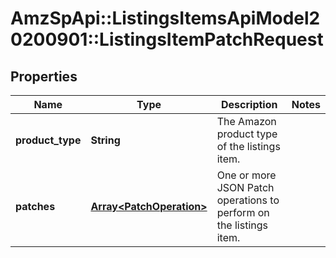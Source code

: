 # AmzSpApi::ListingsItemsApiModel20200901::ListingsItemPatchRequest

## Properties
Name | Type | Description | Notes
------------ | ------------- | ------------- | -------------
**product_type** | **String** | The Amazon product type of the listings item. | 
**patches** | [**Array&lt;PatchOperation&gt;**](PatchOperation.md) | One or more JSON Patch operations to perform on the listings item. | 

